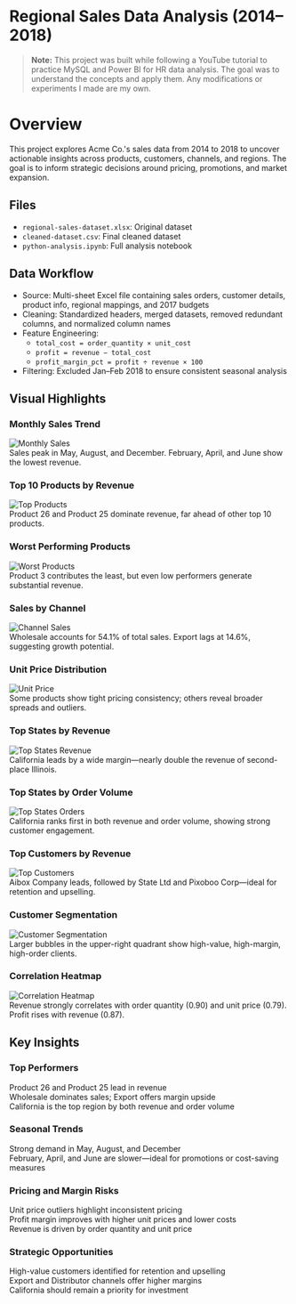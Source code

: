 # Regional Sales Data Analysis (2014–2018)

> **Note:** This project was built while following a YouTube tutorial to practice MySQL and Power BI for HR data analysis. The goal was to understand the concepts and apply them. Any modifications or experiments I made are my own.

# Overview

This project explores Acme Co.'s sales data from 2014 to 2018 to uncover actionable insights across products, customers, channels, and regions. The goal is to inform strategic decisions around pricing, promotions, and market expansion.

## Files

- `regional-sales-dataset.xlsx`: Original dataset  
- `cleaned-dataset.csv`: Final cleaned dataset  
- `python-analysis.ipynb`: Full analysis notebook  

## Data Workflow

- Source: Multi-sheet Excel file containing sales orders, customer details, product info, regional mappings, and 2017 budgets  
- Cleaning: Standardized headers, merged datasets, removed redundant columns, and normalized column names  
- Feature Engineering:  
  - `total_cost = order_quantity × unit_cost`  
  - `profit = revenue − total_cost`  
  - `profit_margin_pct = profit ÷ revenue × 100`  
- Filtering: Excluded Jan–Feb 2018 to ensure consistent seasonal analysis  

## Visual Highlights

### Monthly Sales Trend  
![Monthly Sales](Images/monthly-sales-revenue.png)  
Sales peak in May, August, and December. February, April, and June show the lowest revenue.

### Top 10 Products by Revenue  
![Top Products](Images/top-10-products-by-revenue.png)  
Product 26 and Product 25 dominate revenue, far ahead of other top 10 products.

### Worst Performing Products  
![Worst Products](Images/top-10-least-performing-products-by-revenue.png)  
Product 3 contributes the least, but even low performers generate substantial revenue.

### Sales by Channel  
![Channel Sales](Images/total-sales-by-channel.png)  
Wholesale accounts for 54.1% of total sales. Export lags at 14.6%, suggesting growth potential.

### Unit Price Distribution  
![Unit Price](Images/unit-price-dist-for-top-10-products-by-revenue.png)  
Some products show tight pricing consistency; others reveal broader spreads and outliers.

### Top States by Revenue  
![Top States Revenue](Images/top-10-states-by-revenue.png)  
California leads by a wide margin—nearly double the revenue of second-place Illinois.

### Top States by Order Volume  
![Top States Orders](Images/top-10-states-by-num-of-orders.png)  
California ranks first in both revenue and order volume, showing strong customer engagement.

### Top Customers by Revenue  
![Top Customers](Images/top-10-customers-by-revenue.png)  
Aibox Company leads, followed by State Ltd and Pixoboo Corp—ideal for retention and upselling.

### Customer Segmentation  
![Customer Segmentation](Images/customers-by-revenue-and-profit-margin.png)  
Larger bubbles in the upper-right quadrant show high-value, high-margin, high-order clients.

### Correlation Heatmap  
![Correlation Heatmap](Images/correlation-heatmap.png)  
Revenue strongly correlates with order quantity (0.90) and unit price (0.79). Profit rises with revenue (0.87).

## Key Insights

### Top Performers  
Product 26 and Product 25 lead in revenue  
Wholesale dominates sales; Export offers margin upside  
California is the top region by both revenue and order volume  

### Seasonal Trends  
Strong demand in May, August, and December  
February, April, and June are slower—ideal for promotions or cost-saving measures  

### Pricing and Margin Risks  
Unit price outliers highlight inconsistent pricing  
Profit margin improves with higher unit prices and lower costs  
Revenue is driven by order quantity and unit price  

### Strategic Opportunities  
High-value customers identified for retention and upselling  
Export and Distributor channels offer higher margins  
California should remain a priority for investment  
